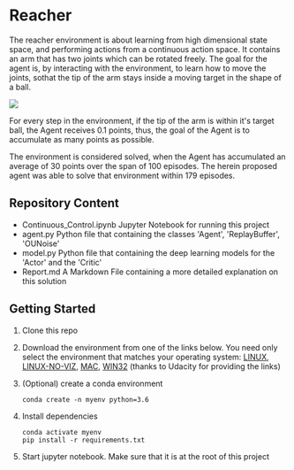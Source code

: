 # Reacher

The reacher environment is about learning from high dimensional state space, and performing actions from a continuous action space. It contains an arm that has two joints which can be rotated freely. The goal for the agent is, by interacting with the environment, to learn how to move the joints, sothat the tip of the arm stays inside a moving target in the shape of a ball.

![](https://user-images.githubusercontent.com/10624937/43851024-320ba930-9aff-11e8-8493-ee547c6af349.gif)

For every step in the environment, if the tip of the arm is within it's target ball, the Agent receives 0.1 points, thus, the goal of the Agent is to accumulate as many points as possible.

The environment is considered solved, when the Agent has accumulated an average of 30 points over the span of 100 episodes. The herein proposed agent was able to solve that environment within 179 episodes.

## Repository Content

- Continuous_Control.ipynb
  Jupyter Notebook for running this project
- agent.py
  Python file that containing the classes 'Agent', 'ReplayBuffer', 'OUNoise'
- model.py
  Python file that containing the deep learning models for the 'Actor' and the 'Critic'
- Report.md
  A Markdown File containing a more detailed explanation on this solution

## Getting Started

1. Clone this repo

2. Download the environment from one of the links below. You need only select the environment that matches your operating system: [LINUX](https://s3-us-west-1.amazonaws.com/udacity-drlnd/P2/Reacher/one_agent/Reacher_Linux.zip), [LINUX-NO-VIZ](https://s3-us-west-1.amazonaws.com/udacity-drlnd/P2/Reacher/one_agent/Reacher_Linux_NoVis.zip), [MAC](https://s3-us-west-1.amazonaws.com/udacity-drlnd/P2/Reacher/one_agent/Reacher.app.zip), [WIN32](https://s3-us-west-1.amazonaws.com/udacity-drlnd/P2/Reacher/one_agent/Reacher_Windows_x86.zip) (thanks to Udacity for providing the links)

3. (Optional) create a conda environment
   ```
   conda create -n myenv python=3.6
   ```
4. Install dependencies

   ```
   conda activate myenv
   pip install -r requirements.txt
   ```
5. Start jupyter notebook. Make sure that it is at the root of this project